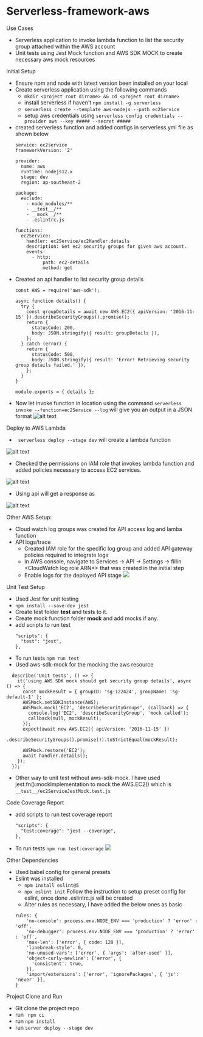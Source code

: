 # Serverless-framework-aws
Use Cases
  - Serverless application to invoke lambda function to list the security group attached within the AWS account
  - Unit tests using Jest Mock function and AWS SDK MOCK to create necessary aws mock resources
  
Initial Setup
  - Ensure npm and node with latest version been installed on your local
  - Create serverless application using the following commands
    - ```mkdir <project root dirname> && cd <project root dirname>```
    - install serverless if haven't ```npm install -g serverless```
    - ```serverless create --template aws-nodejs --path ec2Service```
    - setup aws credentials using ```serverless config credentials --provider aws --key ##### --secret #####```
  - created serverless function and added configs in serverless.yml file as shown below
    ```
    service: ec2service
    frameworkVersion: '2'

    provider:
      name: aws
      runtime: nodejs12.x
      stage: dev
      region: ap-southeast-2

    package:
      exclude:
        - node_modules/**
        - __test__/**
        - __mock__/**
        - .eslintrc.js

    functions:
      ec2Service:
        handler: ec2Service/ec2Handler.details
        description: Get ec2 security groups for given aws account.
        events:
          - http:
              path: ec2-details
              method: get
     ```
  - Created an api handler to list security group details
    ```
    const AWS = require('aws-sdk');

    async function details() {
      try {
        const groupDetails = await new AWS.EC2({ apiVersion: '2016-11-15' }).describeSecurityGroups().promise();
        return {
          statusCode: 200,
          body: JSON.stringify({ result: groupDetails }),
        };
      } catch (error) {
        return {
          statusCode: 500,
          body: JSON.stringify({ result: 'Error! Retrieving security group details failed.' }),
        };
      }
    }

    module.exports = { details };
    ```
  - Now let invoke function in location using the command
    ```serverless invoke --function=ec2Service --log```
    will give you an output in a JSON format
    ![alt text](https://github.com/pjudit123/serverless-framework-aws/blob/master/ouput_images/local_output.PNG)

Deploy to AWS Lambda
  - ``` serverless deploy --stage dev``` will create a lambda function
  
  ![alt text](https://github.com/pjudit123/serverless-framework-aws/blob/master/ouput_images/lambda_api.PNG)
  
  - Checked the permissions on IAM role that invokes lambda function and added policies necessary to access EC2 services.
  
  ![alt text](https://github.com/pjudit123/serverless-framework-aws/blob/master/ouput_images/iam-role.PNG)
  
  - Using api will get a response as 
  
  ![alt text](https://github.com/pjudit123/serverless-framework-aws/blob/master/ouput_images/api_response.PNG)
  
Other AWS Setup:
  - Cloud watch log groups was created for API access log and lamba function
  - API logs/trace
    - Created IAM role for the specific log group and added API gateway policies required to integrate logs
    - In AWS console, navigate to Services -> API -> Settings -> fillin <CloudWatch log role ARN*> that was created in the initial step
    - Enable logs for the deployed API stage
    ![](https://github.com/pjudit123/serverless-framework-aws/blob/master/ouput_images/cloud_watch.PNG)

Unit Test Setup
  - Used Jest for unit testing
  - ```npm install --save-dev jest```
  - Create test folder __test__ and tests to it.
  - Create mock function folder __mock__ and add mocks if any.
  - add scripts to run test 
    ```
    "scripts": {
      "test": "jest",
    },
    ```
  - To run tests ```npm run test```  
  - Used aws-sdk-mock for the mocking the aws resource
  ```
    describe('Unit tests', () => {
      it('using AWS SDK mock should get security group details', async () => {
        const mockResult = { groupID: 'sg-122424', groupName: 'sg-default-1' };
        AWSMock.setSDKInstance(AWS);
        AWSMock.mock('EC2', 'describeSecurityGroups', (callback) => {
          console.log('EC2', 'describeSecurityGroup', 'mock called');
          callback(null, mockResult);
        });
        expect(await new AWS.EC2({ apiVersion: '2016-11-15' })
          .describeSecurityGroups().promise()).toStrictEqual(mockResult);

        AWSMock.restore('EC2');
        await handler.details();
      });
    });
  ```
  - Other way to unit test without aws-sdk-mock. 
  I have used jest.fn().mockImplementation to mock the AWS.EC2() which is ```__test__/ec2ServiceJestMock.test.js```

Code Coverage Report

  - add scripts to run test coverage report
    ```
    "scripts": {
      "test:coverage": "jest --coverage",
    },
    ```
  - To run tests ```npm run test:coverage``` 
  ![](https://github.com/pjudit123/serverless-framework-aws/blob/master/ouput_images/code_coverage_report.PNG)

Other Dependencies
  - Used babel config for general presets
  - Eslint was installed 
    - ```npm install eslint@5```
    - ```npx eslint init```
    Follow the instruction to setup preset config for eslint, once done .eslintrc.js will be created
    - Alter rules as necessary, I have added the below ones as basic
    ```
    rules: {
        'no-console': process.env.NODE_ENV === 'production' ? 'error' : 'off',
        'no-debugger': process.env.NODE_ENV === 'production' ? 'error' : 'off',
        'max-len': ['error', { code: 120 }],
        'linebreak-style': 0,
        'no-unused-vars': ['error', { 'args': 'after-used' }],
        'object-curly-newline': ['error', {
          'consistent': true,
        }],
        'import/extensions': ['error', 'ignorePackages', { 'js':  'never' }],
    }
    ```

Project Clone and Run
  - Git clone the project repo
  - run ``` npm ci```
  - run ``` npm install ```
  - run ```server deploy --stage dev```

